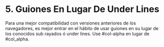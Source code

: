 # 5. Guiones En Lugar De Under Lines

Para una mejor compatibilidad con versiones anteriores de los navegadores, es mejor entrar en el hábito de usar guiones en su lugar de los conocidos sub rayados ó under lines. Use #col-alpha en lugar de #col_alpha.